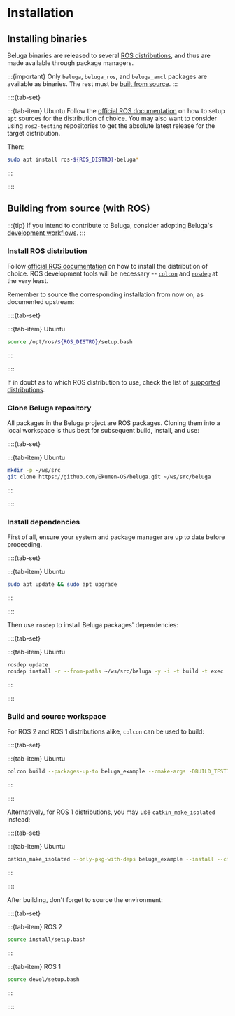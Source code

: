 # Installation

## Installing binaries

Beluga binaries are released to several [ROS distributions](../index.md#support), and thus are made available through package managers.

:::{important}
Only `beluga`, `beluga_ros`, and `beluga_amcl` packages are available as binaries. The rest must be [built from source](#building-from-source-with-ros).
:::

::::{tab-set}

:::{tab-item} Ubuntu
Follow the [official ROS documentation](https://docs.ros.org) on how to setup `apt` sources for the distribution of choice. You may also want to consider using `ros2-testing` repositories to get the absolute latest release for the target distribution.

Then:

```bash
sudo apt install ros-${ROS_DISTRO}-beluga*
```
:::

::::

## Building from source (with ROS)

:::{tip}
If you intend to contribute to Beluga, consider adopting Beluga's [development workflows](https://github.com/Ekumen-OS/beluga/blob/main/DEVELOPING.md).
:::

### Install ROS distribution

Follow [official ROS documentation](https://docs.ros.org) on how to install the distribution of choice. ROS development tools will be necessary -- [`colcon`](https://colcon.readthedocs.io) and [`rosdep`](https://docs.ros.org/en/independent/api/rosdep/html) at the very least.

Remember to source the corresponding installation from now on, as documented upstream:

::::{tab-set}

:::{tab-item} Ubuntu
```bash
source /opt/ros/${ROS_DISTRO}/setup.bash
```
:::

::::

If in doubt as to which ROS distribution to use, check the list of [supported distributions](../index.md#support).

### Clone Beluga repository

All packages in the Beluga project are ROS packages. Cloning them into a local workspace is thus best for subsequent build, install, and use:

::::{tab-set}

:::{tab-item} Ubuntu
```bash
mkdir -p ~/ws/src
git clone https://github.com/Ekumen-OS/beluga.git ~/ws/src/beluga
```
:::

::::


### Install dependencies

First of all, ensure your system and package manager are up to date before proceeding.

::::{tab-set}

:::{tab-item} Ubuntu
```bash
sudo apt update && sudo apt upgrade
```
:::

::::

Then use `rosdep` to install Beluga packages' dependencies:

::::{tab-set}

:::{tab-item} Ubuntu
```bash
rosdep update
rosdep install -r --from-paths ~/ws/src/beluga -y -i -t build -t exec
```
:::

::::

### Build and source workspace

For ROS 2 and ROS 1 distributions alike, `colcon` can be used to build:

::::{tab-set}

:::{tab-item} Ubuntu
```bash
colcon build --packages-up-to beluga_example --cmake-args -DBUILD_TESTING=OFF
```
:::

::::

Alternatively, for ROS 1 distributions, you may use `catkin_make_isolated` instead:

::::{tab-set}

:::{tab-item} Ubuntu
```bash
catkin_make_isolated --only-pkg-with-deps beluga_example --install --cmake-args -DBUILD_TESTING=OFF
```
:::

::::

After building, don't forget to source the environment:

::::{tab-set}

:::{tab-item} ROS 2
```bash
source install/setup.bash
```
:::

:::{tab-item} ROS 1
```bash
source devel/setup.bash
```
:::

::::
